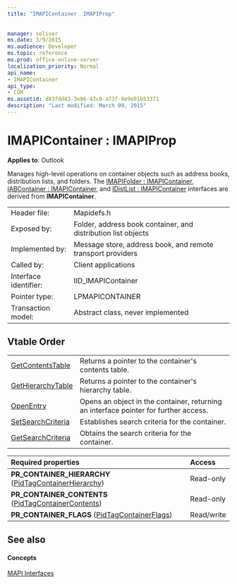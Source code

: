 ```yaml
---
title: "IMAPIContainer  IMAPIProp"
 
 
manager: soliver
ms.date: 3/9/2015
ms.audience: Developer
ms.topic: reference
ms.prod: office-online-server
localization_priority: Normal
api_name:
- IMAPIContainer
api_type:
- COM
ms.assetid: d83fdd83-3e86-43c8-a73f-8e9e01b53371
description: "Last modified: March 09, 2015"
---
```


# IMAPIContainer : IMAPIProp

  
  
**Applies to**: Outlook 
  
Manages high-level operations on container objects such as address books, distribution lists, and folders. The [IMAPIFolder : IMAPIContainer](imapifolderimapicontainer.md), [IABContainer : IMAPIContainer](iabcontainerimapicontainer.md), and [IDistList : IMAPIContainer](idistlistimapicontainer.md) interfaces are derived from **IMAPIContainer**.
  
|||
|:-----|:-----|
|Header file:  <br/> |Mapidefs.h  <br/> |
|Exposed by:  <br/> |Folder, address book container, and distribution list objects  <br/> |
|Implemented by:  <br/> |Message store, address book, and remote transport providers  <br/> |
|Called by:  <br/> |Client applications  <br/> |
|Interface identifier:  <br/> |IID_IMAPIContainer  <br/> |
|Pointer type:  <br/> |LPMAPICONTAINER  <br/> |
|Transaction model:  <br/> |Abstract class, never implemented  <br/> |
   
## Vtable Order

|||
|:-----|:-----|
|[GetContentsTable](imapicontainer-getcontentstable.md) <br/> |Returns a pointer to the container's contents table.  <br/> |
|[GetHierarchyTable](imapicontainer-gethierarchytable.md) <br/> |Returns a pointer to the container's hierarchy table.  <br/> |
|[OpenEntry](imapicontainer-openentry.md) <br/> |Opens an object in the container, returning an interface pointer for further access.  <br/> |
|[SetSearchCriteria](imapicontainer-setsearchcriteria.md) <br/> |Establishes search criteria for the container.  <br/> |
|[GetSearchCriteria](imapicontainer-getsearchcriteria.md) <br/> |Obtains the search criteria for the container.  <br/> |
   
|**Required properties**|**Access**|
|:-----|:-----|
|**PR_CONTAINER_HIERARCHY** ([PidTagContainerHierarchy](pidtagcontainerhierarchy-canonical-property.md))  <br/> |Read-only  <br/> |
|**PR_CONTAINER_CONTENTS** ([PidTagContainerContents](pidtagcontainercontents-canonical-property.md))  <br/> |Read-only  <br/> |
|**PR_CONTAINER_FLAGS** ([PidTagContainerFlags](pidtagcontainerflags-canonical-property.md))  <br/> |Read/write  <br/> |
   
## See also

#### Concepts

[MAPI Interfaces](mapi-interfaces.md)

